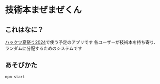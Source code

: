 # 技術本まぜまぜくん
## これはなに？
[ハックツ夏祭り2024](https://hackz.connpass.com/event/325220/)で使う予定のアプリです
各ユーザーが技術本を持ち寄り、ランダムに分配するためのシステムです

## あそびかた
```
npm start
```
